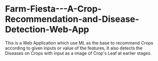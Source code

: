 # Farm-Fiesta---A-Crop-Recommendation-and-Disease-Detection-Web-App
This is a Web Application which use ML as the base to recommend Crops according to given inputs or value of the features, It also detects the Diseases on Crops with input as a image of Crop's Leaf at earlier stages. 

